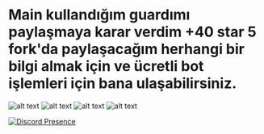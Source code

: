 # Main kullandığım guardımı paylaşmaya karar verdim +40 star 5 fork'da paylaşacağım herhangi bir bilgi almak için ve ücretli bot işlemleri için bana ulaşabilirsiniz.

![alt text](https://cdn.discordapp.com/attachments/978353739998064671/983982663624966164/unknown.png)
![alt text](https://cdn.discordapp.com/attachments/978353739998064671/983982747238408222/unknown.png)
![alt text](https://cdn.discordapp.com/attachments/978353739998064671/983982838263214101/unknown.png)
![alt text](https://cdn.discordapp.com/attachments/978353739998064671/983982921323012116/unknown.png)

[![Discord Presence](https://lanyard-profile-readme.vercel.app/api/482541644944506880)](https://discord.com/users/482541644944506880)
